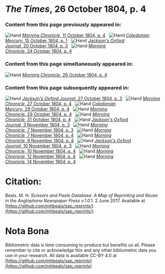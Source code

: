 # *The Times*, 26 October 1804, p. 4  
  
### Content from this page previously appeared in:  
![Hand](http://scissorsandpaste.net/wp-content/uploads/2017/06/smallhandpointer.png) [*Morning Chronicle*, 11 October 1804, p. 4](https://mhbeals.github.io/sap_html/Morning-Chronicle/Morning-Chronicle-11-October-1804-p-4)  
![Hand](http://scissorsandpaste.net/wp-content/uploads/2017/06/smallhandpointer.png) [*Caledonian Mercury*, 15 October 1804, p. 1](https://mhbeals.github.io/sap_html/Caledonian-Mercury/Caledonian-Mercury-15-October-1804-p-1)  
![Hand](http://scissorsandpaste.net/wp-content/uploads/2017/06/smallhandpointer.png) [*Jackson's Oxford Journal*, 20 October 1804, p. 3](https://mhbeals.github.io/sap_html/Jackson's-Oxford-Journal/Jackson's-Oxford-Journal-20-October-1804-p-3)  
![Hand](http://scissorsandpaste.net/wp-content/uploads/2017/06/smallhandpointer.png) [*Morning Chronicle*, 24 October 1804, p. 4](https://mhbeals.github.io/sap_html/Morning-Chronicle/Morning-Chronicle-24-October-1804-p-4)  
  
### Content from this page simeltaneously appeared in:  
![Hand](http://scissorsandpaste.net/wp-content/uploads/2017/06/smallhandpointer.png) [*Morning Chronicle*, 26 October 1804, p. 4](https://mhbeals.github.io/sap_html/Morning-Chronicle/Morning-Chronicle-26-October-1804-p-4)  
  
### Content from this page subsequently appeared in:  
![Hand](http://scissorsandpaste.net/wp-content/uploads/2017/06/smallhandpointer.png) [*Jackson's Oxford Journal*, 27 October 1804, p. 3](https://mhbeals.github.io/sap_html/Jackson's-Oxford-Journal/Jackson's-Oxford-Journal-27-October-1804-p-3)  
![Hand](http://scissorsandpaste.net/wp-content/uploads/2017/06/smallhandpointer.png) [*Morning Chronicle*, 27 October 1804, p. 4](https://mhbeals.github.io/sap_html/Morning-Chronicle/Morning-Chronicle-27-October-1804-p-4)  
![Hand](http://scissorsandpaste.net/wp-content/uploads/2017/06/smallhandpointer.png) [*Caledonian Mercury*, 29 October 1804, p. 4](https://mhbeals.github.io/sap_html/Caledonian-Mercury/Caledonian-Mercury-29-October-1804-p-4)  
![Hand](http://scissorsandpaste.net/wp-content/uploads/2017/06/smallhandpointer.png) [*Morning Chronicle*, 29 October 1804, p. 4](https://mhbeals.github.io/sap_html/Morning-Chronicle/Morning-Chronicle-29-October-1804-p-4)  
![Hand](http://scissorsandpaste.net/wp-content/uploads/2017/06/smallhandpointer.png) [*Morning Chronicle*, 31 October 1804, p. 4](https://mhbeals.github.io/sap_html/Morning-Chronicle/Morning-Chronicle-31-October-1804-p-4)  
![Hand](http://scissorsandpaste.net/wp-content/uploads/2017/06/smallhandpointer.png) [*Jackson's Oxford Journal*, 3 November 1804, p. 3](https://mhbeals.github.io/sap_html/Jackson's-Oxford-Journal/Jackson's-Oxford-Journal-3-November-1804-p-3)  
![Hand](http://scissorsandpaste.net/wp-content/uploads/2017/06/smallhandpointer.png) [*Morning Chronicle*, 7 November 1804, p. 3](https://mhbeals.github.io/sap_html/Morning-Chronicle/Morning-Chronicle-7-November-1804-p-3)  
![Hand](http://scissorsandpaste.net/wp-content/uploads/2017/06/smallhandpointer.png) [*Morning Chronicle*, 7 November 1804, p. 4](https://mhbeals.github.io/sap_html/Morning-Chronicle/Morning-Chronicle-7-November-1804-p-4)  
![Hand](http://scissorsandpaste.net/wp-content/uploads/2017/06/smallhandpointer.png) [*Morning Chronicle*, 9 November 1804, p. 4](https://mhbeals.github.io/sap_html/Morning-Chronicle/Morning-Chronicle-9-November-1804-p-4)  
![Hand](http://scissorsandpaste.net/wp-content/uploads/2017/06/smallhandpointer.png) [*Jackson's Oxford Journal*, 10 November 1804, p. 3](https://mhbeals.github.io/sap_html/Jackson's-Oxford-Journal/Jackson's-Oxford-Journal-10-November-1804-p-3)  
![Hand](http://scissorsandpaste.net/wp-content/uploads/2017/06/smallhandpointer.png) [*Morning Chronicle*, 10 November 1804, p. 4](https://mhbeals.github.io/sap_html/Morning-Chronicle/Morning-Chronicle-10-November-1804-p-4)  
![Hand](http://scissorsandpaste.net/wp-content/uploads/2017/06/smallhandpointer.png) [*Morning Chronicle*, 12 November 1804, p. 4](https://mhbeals.github.io/sap_html/Morning-Chronicle/Morning-Chronicle-12-November-1804-p-4)  
![Hand](http://scissorsandpaste.net/wp-content/uploads/2017/06/smallhandpointer.png) [*Morning Chronicle*, 14 November 1804, p. 4](https://mhbeals.github.io/sap_html/Morning-Chronicle/Morning-Chronicle-14-November-1804-p-4)  


# Citation: 

Beals. M. H. *Scissors and Paste Database: A Map of Reprinting and Reuse in the Anglophone Newspaper Press v.1.0.1.* 2 June 2017. Available at [https://github.com/mhbeals/sap_reprints/](https://github.com/mhbeals/sap_reprints/). 

# Nota Bona

Bibliometric data is time consuming to produce but benefits us all. Please remember to cite or acknowledge this and any other bibliometric data you use in your research. All data is available CC-BY 4.0 at [https://github.com/mhbeals/sap_reprints](https://github.com/mhbeals/sap_reprints)